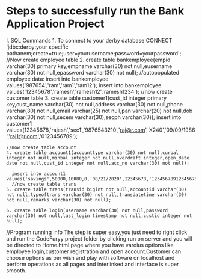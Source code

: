 # Steps to successfully run the Bank Application Project

I. SQL Commands
    1. To connect to your derby database
	  CONNECT 'jdbc:derby:your specific pathanem;create=true;user=yourusername;password=yourpassword';
	  //Now create employee table
	2. create table bankemployee(empid varchar(30) primary key,empname varchar(30) not null,eusername varchar(30) not null,epassword varchar(30) not null);
	//autopopulated employee data:
	insert into bankemployee values('987654','ram','ram1','ram12');
	insert into bankemployee values('12345678','ramesh','ramesh12','ramesh1234');
	//now create customer table
	3. create table customer1(cust_id integer primary key,cust_name varchar(30) not null,address varchar(30) not null,phone varchar(30) not null,email varchar(25) not null,pan varchar(20) not null,dob varchar(30) not null,secem varchar(30),secph varchar(30));
    insert into customer1 values(12345678,'rajesh','sec1','9876543210','raj@r.com','X240','09/09/1986','raj1@r.com','0123456789');
	
	//now create table account
	4. create table account1(accounttype varchar(30) not null,curbal integer not null,minbal integer not null,overdraft integer,open_date date not null,cust_id integer not null,acc_no varchar(30) not null);
      
	  insert into account1 values('savings',50000,10000,0,'08/21/2020',12345678,'123456789123456789');
	  //now create table trans
    5. create table trans(transid bigint not null,accountid varchar(30) not null,typeoftrans varchar(30) not null,transdatetime varchar(30) not null,remarks varchar(30) not null); 

    6. create table login(username varchar(30) not null,password varchar(30) not null,last_login timestamp not null,custid integer not null);
	

//Program running info
    The step is super easy,you just need to right click and run the CodeFuryy project folder by clicking run on server and you will be directed to Home.html page where you have varoius options like employee login,customer registration and open account.Customer can choose options as per wish and play with software on localhost and perform operations as all pages and interlinked and interface is super smooth.
